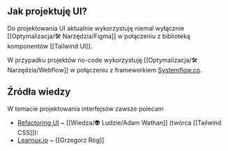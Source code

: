 ## Jak projektuję UI? 

Do projektowania UI aktualnie wykorzystuję niemal wyłącznie [[Optymalizacja/🛠️ Narzędzia/Figma]] w połączeniu z biblioteką komponentów [[Tailwind UI]]. 

W przypadku projektów no-code wykorzystuję [[Optymalizacja/🛠️ Narzędzia/Webflow]] w połączeniu z frameworkiem [Systemflow.co](https://systemflow.co). 

## Źródła wiedzy
W temacie projektowania interfejsów zawsze polecam 
- [Refactoring UI](https://www.refactoringui.com/) ~ [[Wiedza/👽 Ludzie/Adam Wathan]] (twórca [[Tailwind CSS]]):
- [Learnux.io](https://learnux.io) ~ [[Grzegorz Róg]]

